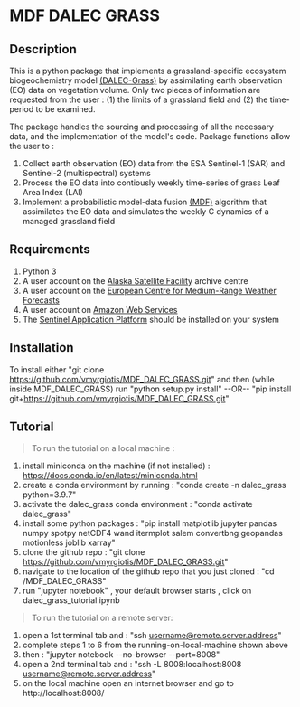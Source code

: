 # MDF DALEC GRASS  

## Description 

This is a python package that implements a grassland-specific ecosystem biogeochemistry model [(DALEC-Grass)](https://www.sciencedirect.com/science/article/abs/pii/S0308521X2030768X) by assimilating earth observation (EO) data on vegetation volume. Only two pieces of information are requested from the user : (1) the limits of a grassland field and (2) the time-period to be examined. 

The package handles the sourcing and processing of all the necessary data, and the implementation of the model's code. Package functions allow the user to :

1. Collect earth observation (EO) data from the ESA Sentinel-1 (SAR) and Sentinel-2 (multispectral) systems
2. Process the EO data into contiously weekly time-series of grass Leaf Area Index (LAI)  
3. Implement a probabilistic model-data fusion [(MDF)](https://www.sciencedirect.com/science/article/pii/S0168192321001490) algorithm that assimilates the EO data and simulates the weekly C dynamics of a managed grassland field


## Requirements 

1. Python 3 
2. A user account on the [Alaska Satellite Facility](https://asf.alaska.edu) archive centre
3. A user account on the [European Centre for Medium-Range Weather Forecasts](https://www.ecmwf.int/en/forecasts/datasets)
4. A user account on [Amazon Web Services](https://digital-geography.com/accessing-landsat-and-sentinel-2-on-amazon-web-services/#.V3Lr1I68EfI)
5. The [Sentinel Application Platform](https://step.esa.int/main/download/snap-download/) should be installed on your system 

## Installation 

To install either "git clone https://github.com/vmyrgiotis/MDF_DALEC_GRASS.git" and then (while inside MDF_DALEC_GRASS) run "python setup.py install" 
--OR-- "pip install git+https://github.com/vmyrgiotis/MDF_DALEC_GRASS.git"


## Tutorial 

> To run the tutorial on a local machine : 

1. install miniconda on the machine (if not installed) : https://docs.conda.io/en/latest/miniconda.html
2. create a conda environment by running : "conda create -n dalec_grass python=3.9.7"
3. activate the dalec_grass conda environment : "conda activate dalec_grass"
4. install some python packages : "pip install matplotlib jupyter pandas numpy spotpy netCDF4 wand itermplot salem convertbng geopandas motionless joblib xarray"
5. clone the github repo : "git clone https://github.com/vmyrgiotis/MDF_DALEC_GRASS.git"
6. navigate to the location of the github repo that you just cloned : "cd /MDF_DALEC_GRASS"
7. run "jupyter notebook" , your default browser starts , click on dalec_grass_tutorial.ipynb 

> To run the tutorial on a remote server:

1. open a 1st terminal tab and : "ssh username@remote.server.address"
2. complete steps 1 to 6 from the running-on-local-machine shown above
3. then : "jupyter notebook --no-browser --port=8008"
4. open a 2nd terminal tab and : "ssh -L 8008:localhost:8008 username@remote.server.address"
5. on the local machine open an internet browser and go to http://localhost:8008/
